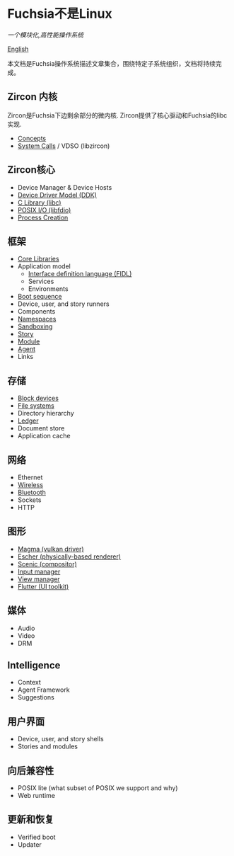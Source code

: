 # Fuchsia不是Linux
_一个模块化,高性能操作系统_

[English](https://fuchsia.googlesource.com/docs/+/master/the-book/)

本文档是Fuchsia操作系统描述文章集合，围绕特定子系统组织，文档将持续完成。

## Zircon 内核

Zircon是Fuchsia下边剩余部分的微内核. Zircon提供了核心驱动和Fuchsia的libc实现.

 - [Concepts][zircon-concepts]
 - [System Calls][zircon-syscalls] / VDSO (libzircon)

## Zircon核心

 - Device Manager & Device Hosts
 - [Device Driver Model (DDK)][zircon-ddk]
 - [C Library (libc)](libc.md)
 - [POSIX I/O (libfdio)](life_of_an_open.md)
 - [Process Creation](process_creation.md)

## 框架

 - [Core Libraries](core_libraries.md)
 - Application model
   - [Interface definition language (FIDL)][FIDL]
   - Services
   - Environments
 - [Boot sequence](boot_sequence.md)
 - Device, user, and story runners
 - Components
 - [Namespaces](namespaces.md)
 - [Sandboxing](sandboxing.md)
 - [Story][framework-story]
 - [Module][framework-module]
 - [Agent][framework-agent]
 - Links

## 存储

 - [Block devices](block_devices.md)
 - [File systems](filesystems.md)
 - Directory hierarchy
 - [Ledger][ledger]
 - Document store
 - Application cache

## 网络

 - Ethernet
 - [Wireless](wireless_networking.md)
 - [Bluetooth][bluetooth]
 - Sockets
 - HTTP

## 图形

 - [Magma (vulkan driver)][magma]
 - [Escher (physically-based renderer)][escher]
 - [Scenic (compositor)][scenic]
 - [Input manager][input-manager]
 - [View manager][view-manager]
 - [Flutter (UI toolkit)][flutter]

## 媒体

 - Audio
 - Video
 - DRM

## Intelligence

 - Context
 - Agent Framework
 - Suggestions

## 用户界面

 - Device, user, and story shells
 - Stories and modules

## 向后兼容性

 - POSIX lite (what subset of POSIX we support and why)
 - Web runtime

## 更新和恢复

 - Verified boot
 - Updater

[zircon-concepts]: concepts-zh.md
[zircon-syscalls]: syscalls-zh.md
[zircon-ddk]: https://fuchsia.googlesource.com/zircon/+/HEAD/docs/ddk/overview.md
[FIDL]: https://fuchsia.googlesource.com/zircon/+/HEAD/docs/fidl/index.md
[framework-story]: https://fuchsia.googlesource.com/peridot/+/master/docs/modular/story.md
[framework-module]: https://fuchsia.googlesource.com/peridot/+/master/docs/modular/module.md
[framework-agent]: https://fuchsia.googlesource.com/peridot/+/master/docs/modular/agent.md
[ledger]: https://fuchsia.googlesource.com/peridot/+/master/docs/ledger/README.md
[bluetooth]: https://fuchsia.googlesource.com/garnet/+/HEAD/bin/bluetooth/README.md
[magma]: https://fuchsia.googlesource.com/garnet/+/master/lib/magma/
[escher]: https://fuchsia.googlesource.com/garnet/+/master/public/lib/escher/
[scenic]: https://fuchsia.googlesource.com/garnet/+/master/docs/ui_scenic.md
[input-manager]: https://fuchsia.googlesource.com/garnet/+/master/docs/ui_input.md
[view-manager]: https://fuchsia.googlesource.com/garnet/+/master/bin/ui/view_manager/
[flutter]: https://flutter.io/
